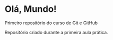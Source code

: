 # Olá, Mundo!
 Primeiro repositório do curso de Git e GitHub

Repositório criado durante a primeira aula prática.